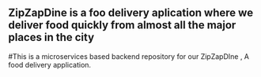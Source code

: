 ## ZipZapDine is a foo delivery aplication where we deliver food quickly from almost all the major places in the city
#This is a microservices based backend repository for our ZipZapDIne , A food delivery application.
